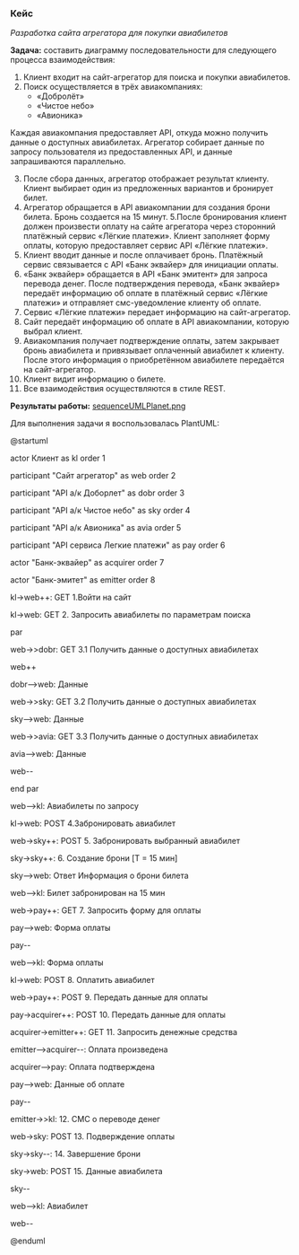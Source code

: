 ### **Кейс**

*Разработка сайта агрегатора для покупки авиабилетов*

**Задача:** составить диаграмму последовательности для следующего процесса взаимодействия:

1. Клиент входит на сайт-агрегатор для поиска и покупки авиабилетов.
2. Поиск осуществляется в трёх авиакомпаниях:
   - «Добролёт»
   - «Чистое небо»
   - «Авионика»

Каждая авиакомпания предоставляет API, откуда можно получить данные о доступных авиабилетах. Агрегатор собирает данные по запросу пользователя из предоставленных API, и данные запрашиваются параллельно.

3. После сбора данных, агрегатор отображает результат клиенту. Клиент выбирает один из предложенных вариантов и бронирует билет.
4. Агрегатор обращается в API авиакомпании для создания брони билета. Бронь создается на 15 минут.
5.После бронирования клиент должен произвести оплату на сайте агрегатора через сторонний платёжный сервис «Лёгкие платежи». Клиент заполняет форму оплаты, которую предоставляет сервис API «Лёгкие платежи».
6. Клиент вводит данные и после оплачивает бронь. Платёжный сервис связывается с API «Банк эквайер» для инициации оплаты.
7. «Банк эквайер» обращается в API «Банк эмитент» для запроса перевода денег. После подтверждения перевода, «Банк эквайер» передаёт информацию об оплате в платёжный сервис «Лёгкие платежи» и отправляет смс-уведомление клиенту об оплате.
8. Сервис «Лёгкие платежи» передает информацию на сайт-агрегатор.
9. Сайт передаёт информацию об оплате в API авиакомпании, которую выбрал клиент.
10. Авиакомпания получает подтверждение оплаты, затем закрывает бронь авиабилета и привязывает оплаченный авиабилет к клиенту. После этого информация о приобретённом авиабилете передаётся на сайт-агрегатор.
11. Клиент видит информацию о билете.
12. Все взаимодействия осуществляются в стиле REST.

**Результаты работы:** [sequenceUMLPlanet.png](https://github.com/TatianaMarutko/Portfolio/blob/main/YandexPracticum/UML%20Sequence%20Diagram%20(PlantUML)/sequenceUMLPlanet.png)

Для выполнения задачи я воспользовалась PlantUML:

@startuml

actor Клиент as kl order 1

participant "Сайт агрегатор" as web order 2

participant "API а/к Доборлет" as dobr order 3

participant "API а/к Чистое небо" as sky order 4

participant "API а/к Авионика" as avia order 5

participant "API сервиса Легкие платежи" as pay order 6

actor "Банк-эквайер" as acquirer order 7

actor "Банк-эмитет" as emitter order 8


kl->web++: GET 1.Войти на сайт

kl->web: GET 2. Запросить авиабилеты по параметрам поиска

par

web->>dobr: GET 3.1 Получить данные о доступных авиабилетах

web++

dobr-->web: Данные

web->>sky: GET 3.2 Получить данные о доступных авиабилетах

sky-->web: Данные

web->>avia: GET 3.3 Получить данные о доступных авиабилетах 

avia-->web: Данные

web--

end par

web-->kl: Авиабилеты по запросу

kl->web: POST 4.Забронировать авиабилет

web->sky++: POST 5. Забронировать выбранный авиабилет

sky->sky++: 6. Создание брони [T = 15 мин]

sky-->web: Ответ Информация о брони билета

web-->kl: Билет забронирован на 15 мин

web->pay++: GET 7. Запросить форму для оплаты

pay-->web: Форма оплаты

pay--

web-->kl: Форма оплаты

kl->web: POST 8. Оплатить авиабилет

web->pay++: POST 9. Передать данные для оплаты

pay->acquirer++: POST 10. Передать данные для оплаты

acquirer->emitter++: GET 11. Запросить денежные средства

emitter-->acquirer--: Оплата произведена

acquirer-->pay: Оплата подтверждена

pay-->web: Данные об оплате

pay--

emitter->>kl: 12. СМС о переводе денег

web->sky: POST 13. Подверждение оплаты

sky->sky--: 14. Завершение брони

sky->web: POST 15. Данные авиабилета

sky--

web-->kl: Авиабилет

web--

@enduml
